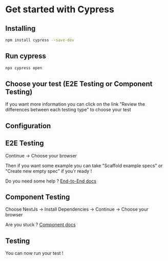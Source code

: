 # Get started with Cypress

## Installing

```bash
npm install cypress --save-dev
```

## Run cypress

```bash
npx cypress open
```

## Choose your test (E2E Testing or Component Testing)

If you want more information you can click on the link "Review the differences between each testing type" to choose your test

## Configuration

## E2E Testing

Continue -> Choose your browser

Then if you want some example you can take "Scaffold example specs" or "Create new empty spec" if you'r ready !

 Do you need some help ? [End-to-End docs](https://docs.cypress.io/guides/end-to-end-testing/writing-your-first-end-to-end-test)

## Component Testing

Choose NextJs -> Install Dependencies -> Continue -> Choose your browser

Are you stuck ? [Component docs](https://docs.cypress.io/guides/component-testing/overview)

## Testing

You can now run your test !